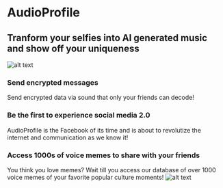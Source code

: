 # AudioProfile

## Tranform your selfies into AI generated music and show off your uniqueness

![alt text](https://dominiconorton-images.s3-eu-west-1.amazonaws.com/attractive-beautiful-beauty-783243.jpg)

### Send encrypted messages 
Send encrypted data via sound that only your friends can decode!

### Be the first to experience social media 2.0 
AudioProfile is the Facebook of its time and is about to revolutize the internet and communication as we know it!

### Access 1000s of voice memes to share with your friends
You think you love memes? Wait till you access our database of over 1000 voice memes of your favorite popular culture moments!
![alt text](https://dominiconorton-images.s3-eu-west-1.amazonaws.com/Frame.png)
